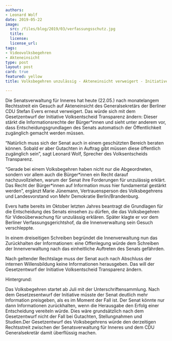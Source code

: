 ```yaml
---
authors: 
- Leonard Wolf
date: 2019-05-22
image:
  src: /files/blog/2019/03/verfassungsschutz.jpg
  title: 
  license: 
  license_url: 
tags:
- Videovolksbegehren
- Akteneinsicht
type: post
layout: post
card: true
featured: yellow
title: Volksbegehren unzulässig - Akteneinsicht verweigert - Initiative fordert neue gesetzliche Regelungen

---
```


Die Senatsverwaltung für Inneres hat heute (22.05.) nach monatelangem Rechtsstreit ein Gesuch auf Akteneinsicht des Generalsekretärs der Berliner CDU Stefan Evers erneut verweigert. Das würde sich mit dem Gesetzentwurf der Initiative Volksentscheid Transparenz ändern: Dieser stärkt die Informationsrechte der Bürger\*innen und sieht unter anderem vor, dass Entscheidungsgrundlagen des Senats automatisch der Öffentlichkeit zugänglich gemacht werden müssen.  

“Natürlich muss sich der Senat auch in einem geschützten Bereich beraten können. Sobald er aber Gutachten in Auftrag gibt müssen diese öffentlich zugänglich sein”, sagt Leonard Wolf, Sprecher des Volksentscheids Transparenz.

“Gerade bei einem Volksbegehren haben nicht nur die Abgeordneten, sondern vor allem auch die Bürger\*innen ein Recht darauf nachzuvollziehen, warum der Senat ihre Forderungen für unzulässig erklärt. Das Recht der Bürger\*innen auf Information muss hier fundamental gestärkt werden”, ergänzt Marie Jünemann, Vertrauensperson des Volksbegehrens und Landesvorstand von Mehr Demokratie Berlin/Brandenburg. 

Evers hatte bereits im Oktober letzten Jahres beantragt die Grundlagen für die Entscheidung des Senats einsehen zu dürfen, die das Volksbegehren für Videoüberwachung für unzulässig erklären. Später klagte er vor dem Berliner Verfassungsgerichtshof, da die Innenverwaltung sein Gesuch verschleppte. 

In einem dreiseitigen Schreiben begründet die Innenverwaltung nun das Zurückhalten der Informationen: eine Offenlegung würde dem Schreiben der Innenverwaltung nach das einheitliche Auftreten des Senats gefährden.

Nach geltender Rechtslage muss der Senat auch nach Abschluss der internen Willensbildung keine Informationen herausgeben. Das will der Gesetzentwurf der Initiative Volksentscheid Transparenz ändern. 

Hintergrund:

Das Volksbegehren startet ab Juli mit der Unterschriftensammlung. Nach dem Gesetzesentwurf der Initiative müsste der Senat deutlich mehr Information preisgeben, als es im Moment der Fall ist. Der Senat könnte nur dann Informationen zurückhalten, wenn die Herausgabe den Erfolg einer Entscheidung vereiteln würde. Dies wäre grundsätzlich nach dem Gesetzentwurf nicht der Fall bei Gutachten, Stellungnahmen und Studien.Der Gesetzentwurf des Volksbegehrens würde den derzeitigen Rechtsstreit zwischen der Senatsverwaltung für Inneres und dem CDU Generalsekretär damit überflüssig machen.
